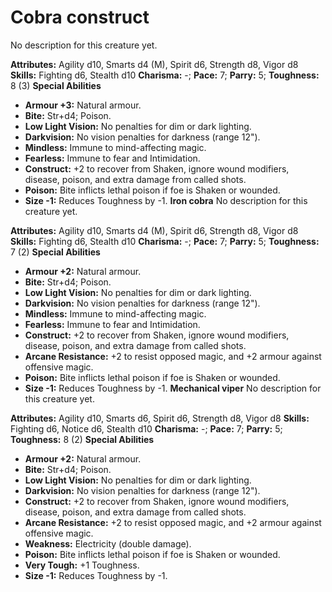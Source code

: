 # Cobra construct

No description for this creature yet.

**Attributes:** Agility d10, Smarts d4 (M), Spirit d6, Strength d8,
Vigor d8
**Skills:** Fighting d6, Stealth d10
**Charisma:** -; **Pace:** 7; **Parry:** 5; **Toughness:** 8 (3)
**Special Abilities**

- **Armour +3:** Natural armour.
- **Bite:** Str+d4; Poison.
- **Low Light Vision:** No penalties for dim or dark lighting.
- **Darkvision:** No vision penalties for darkness (range 12").
- **Mindless:** Immune to mind-affecting magic.
- **Fearless:** Immune to fear and Intimidation.
- **Construct:** +2 to recover from Shaken, ignore wound modifiers,
disease, poison, and extra damage from called shots.
- **Poison:** Bite inflicts lethal poison if foe is Shaken or wounded.
- **Size -1:** Reduces Toughness by -1.
**Iron cobra**
No description for this creature yet.

**Attributes:** Agility d10, Smarts d4 (M), Spirit d6, Strength d8,
Vigor d8
**Skills:** Fighting d6, Stealth d10
**Charisma:** -; **Pace:** 7; **Parry:** 5; **Toughness:** 7 (2)
**Special Abilities**

- **Armour +2:** Natural armour.
- **Bite:** Str+d4; Poison.
- **Low Light Vision:** No penalties for dim or dark lighting.
- **Darkvision:** No vision penalties for darkness (range 12").
- **Mindless:** Immune to mind-affecting magic.
- **Fearless:** Immune to fear and Intimidation.
- **Construct:** +2 to recover from Shaken, ignore wound modifiers,
disease, poison, and extra damage from called shots.
- **Arcane Resistance:** +2 to resist opposed magic, and +2 armour
against offensive magic.
- **Poison:** Bite inflicts lethal poison if foe is Shaken or wounded.
- **Size -1:** Reduces Toughness by -1.
**Mechanical viper**
No description for this creature yet.

**Attributes:** Agility d10, Smarts d6, Spirit d6, Strength d8, Vigor
d8
**Skills:** Fighting d6, Notice d6, Stealth d10
**Charisma:** -; **Pace:** 7; **Parry:** 5; **Toughness:** 8 (2)
**Special Abilities**

- **Armour +2:** Natural armour.
- **Bite:** Str+d4; Poison.
- **Low Light Vision:** No penalties for dim or dark lighting.
- **Darkvision:** No vision penalties for darkness (range 12").
- **Construct:** +2 to recover from Shaken, ignore wound modifiers,
disease, poison, and extra damage from called shots.
- **Arcane Resistance:** +2 to resist opposed magic, and +2 armour
against offensive magic.
- **Weakness:** Electricity (double damage).
- **Poison:** Bite inflicts lethal poison if foe is Shaken or wounded.
- **Very Tough:** +1 Toughness.
- **Size -1:** Reduces Toughness by -1.
